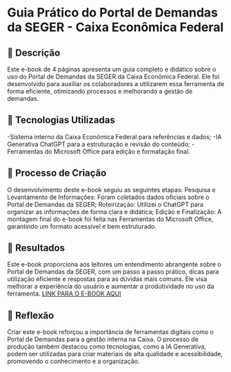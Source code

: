 # Guia Prático do Portal de Demandas da SEGER - Caixa Econômica Federal

## 📒 Descrição
Este e-book de 4 páginas apresenta um guia completo e didático sobre o uso do Portal de Demandas da SEGER da Caixa Econômica Federal. Ele foi desenvolvido para auxiliar os colaboradores a utilizarem essa ferramenta de forma eficiente, otimizando processos e melhorando a gestão de demandas.

## 🤖 Tecnologias Utilizadas
-Sistema interno da Caixa Econômica Federal para referências e dados;
-IA Generativa ChatGPT para a estruturação e revisão do conteúdo;
-Ferramentas do Microsoft Office para edição e formatação final.

## 🧐 Processo de Criação
O desenvolvimento deste e-book seguiu as seguintes etapas:
Pesquisa e Levantamento de Informações: Foram coletados dados oficiais sobre o Portal de Demandas da SEGER;
Roteirização: Utilizei o ChatGPT para organizar as informações de forma clara e didática;
Edição e Finalização: A montagem final do e-book foi feita nas Ferramentas do Microsoft Office, garantindo um formato acessível e bem estruturado.

## 🚀 Resultados
Este e-book proporciona aos leitores um entendimento abrangente sobre o Portal de Demandas da SEGER, com um passo a passo prático, dicas para utilização eficiente e respostas para as dúvidas mais comuns. Ele visa melhorar a experiência do usuário e aumentar a produtividade no uso da ferramenta.
[LINK PARA O E-BOOK AQUI](https://drive.google.com/file/d/1xXf328o2zErVBxCmvExYuDQNRGV_jKXE/view?usp=sharing)

## 💭 Reflexão
Criar este e-book reforçou a importância de ferramentas digitais como o Portal de Demandas para a gestão interna na Caixa. O processo de produção também destacou como tecnologias, como a IA Generativa, podem ser utilizadas para criar materiais de alta qualidade e acessibilidade, promovendo o conhecimento e a organização.

